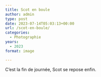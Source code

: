 ```yaml
---
title: Scot en boule
author: admin
type: post
date: 2023-07-14T05:03:13+00:00
url: /scot-en-boule/
categories:
  - Photographie
years:
  - 2023
format: image

---
```

C&rsquo;est la fin de journée, Scot se repose enfin.
